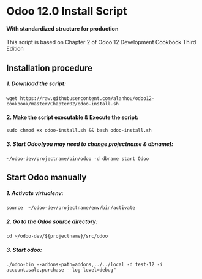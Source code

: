 # Odoo 12.0 Install Script
#### With standardized structure for production

This script is based on Chapter 2 of Odoo 12 Development Cookbook Third Edition

## Installation procedure

##### 1. Download the script:
```
wget https://raw.githubusercontent.com/alanhou/odoo12-cookbook/master/Chapter02/odoo-install.sh
```

#### 2. Make the script executable & Execute the script:
```
sudo chmod +x odoo-install.sh && bash odoo-install.sh
```

##### 3. Start Odoo(you may need to change projectname & dbname): 
```
~/odoo-dev/projectname/bin/odoo -d dbname start Odoo
```


## Start Odoo manually

##### 1. Activate virtualenv:
```
source  ~/odoo-dev/projectname/env/bin/activate
```

##### 2. Go to the Odoo source directory:
```
cd ~/odoo-dev/${projectname}/src/odoo
```

##### 3. Start odoo:
```
./odoo-bin --addons-path=addons,../../local -d test-12 -i account,sale,purchase --log-level=debug"
```